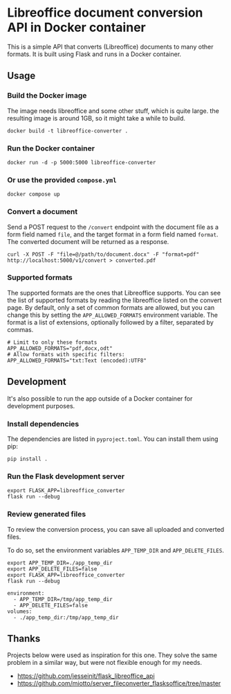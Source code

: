 # Libreoffice document conversion API in Docker container

This is a simple API that converts (Libreoffice) documents to many other formats. It is built using Flask and runs in a Docker container.

## Usage

### Build the Docker image

The image needs libreoffice and some other stuff, which is quite large. the resulting image is around 1GB, so it might take a while to build.

```shell
docker build -t libreoffice-converter .
```

### Run the Docker container

```shell
docker run -d -p 5000:5000 libreoffice-converter
```

### Or use the provided `compose.yml`

```shell
docker compose up
```

### Convert a document

Send a POST request to the `/convert` endpoint with the document file as a form field named `file`, and the target format in a form field named `format`. The converted document will be returned as a response.

```shell
curl -X POST -F "file=@/path/to/document.docx" -F "format=pdf" http://localhost:5000/v1/convert > converted.pdf
```

### Supported formats

The supported formats are the ones that Libreoffice supports. You can see the list of supported formats by reading the libreoffice listed on the convert page.
By default, only a set of common formats are allowed, but you can change this by setting the `APP_ALLOWED_FORMATS` environment variable. The format is a list of extensions, optionally followed by a filter, separated by commas.

```shell
# Limit to only these formats
APP_ALLOWED_FORMATS="pdf,docx,odt"
# Allow formats with specific filters:
APP_ALLOWED_FORMATS="txt:Text (encoded):UTF8"
```

## Development

It's also possible to run the app outside of a Docker container for development purposes.

### Install dependencies

The dependencies are listed in `pyproject.toml`. You can install them using pip:

```shell
pip install .
```

### Run the Flask development server

```shell
export FLASK_APP=libreoffice_converter
flask run --debug
```

### Review generated files

To review the conversion process, you can save all uploaded and converted files.

To do so, set the environment variables `APP_TEMP_DIR` and `APP_DELETE_FILES`.

```shell
export APP_TEMP_DIR=./app_temp_dir
export APP_DELETE_FILES=false
export FLASK_APP=libreoffice_converter
flask run --debug
```

```compose-yaml
environment:
  - APP_TEMP_DIR=/tmp/app_temp_dir
  - APP_DELETE_FILES=false
volumes:
  - ./app_temp_dir:/tmp/app_temp_dir
```


## Thanks

Projects below were used as inspiration for this one. They solve the same problem in a similar way, but were not flexible enough for my needs.

- https://github.com/jesseinit/flask_libreoffice_api
- https://github.com/miotto/server_fileconverter_flasksoffice/tree/master
